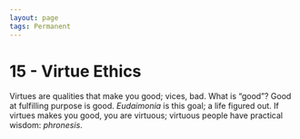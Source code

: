 ```yaml
---
layout: page
tags: Permanent 
---
```


# 15 - Virtue Ethics

Virtues are qualities that make you good; vices, bad. What is “good”? Good at fulfilling purpose is good. *Eudaimonia* is this goal; a life figured out. If virtues makes you good, you are virtuous; virtuous people have practical wisdom: *phronesis*.